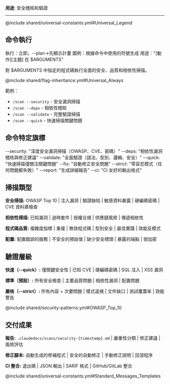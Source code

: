 **用途**: 安全稽核和驗證

---

@include shared/universal-constants.yml#Universal_Legend

## 命令執行
執行：立即。--plan→先顯示計畫
圖例：根據命令中使用的符號生成
用途："[動作][主題] 在 $ARGUMENTS"

對 $ARGUMENTS 中指定的程式碼執行全面的安全、品質和相依性掃描。

@include shared/flag-inheritance.yml#Universal_Always

範例：
- `/scan --security` - 安全漏洞掃描
- `/scan --deps` - 相依性稽核
- `/scan --validate` - 完整驗證掃描
- `/scan --quick` - 快速掃描關鍵問題

## 命令特定旗標
--security: "深度安全漏洞掃描（OWASP、CVE、密碼）"
--deps: "相依性漏洞稽核與修正建議"
--validate: "全面驗證（語法、型別、邏輯、安全）"
--quick: "快速掃描僅關注關鍵問題"
--fix: "自動修正安全問題"
--strict: "零容忍模式（任何問題都失敗）"
--report: "生成詳細報告"
--ci: "CI 友好的輸出格式"

## 掃描類型

**安全掃描:** OWASP Top 10 | 注入漏洞 | 驗證缺陷 | 敏感資料暴露 | 硬編碼密碼 | CVE 資料庫檢查

**相依性掃描:** 已知漏洞 | 過時套件 | 授權合規 | 供應鏈風險 | 傳遞相依性

**程式碼品質:** 複雜度指標 | 重複 | 無效程式碼 | 型別安全 | 最佳實踐 | 效能反模式

**配置:** 配置錯誤的服務 | 不安全的預設值 | 缺少安全標頭 | 暴露的端點 | 弱加密

## 驗證層級

**快速（--quick）:** 僅關鍵安全性 | 已知 CVE | 硬編碼密碼 | SQL 注入 | XSS 漏洞

**標準（預設）:** 所有安全檢查 | 主要品質問題 | 相依性漏洞 | 配置問題

**嚴格（--strict）:** 所有內容 + 次要問題 | 樣式違規 | 文件缺口 | 測試覆蓋率 | 效能警告

@include shared/security-patterns.yml#OWASP_Top_10

## 交付成果

**報告:** `.claudedocs/scans/security-{timestamp}.md` | 嚴重性分類 | 修正建議 | 風險評估

**修正腳本:** 自動生成的修補程式 | 安全的自動修正 | 手動修正說明 | 回滾程序

**CI 整合:** 退出碼 | JSON 輸出 | SARIF 格式 | GitHub/GitLab 整合

@include shared/universal-constants.yml#Standard_Messages_Templates